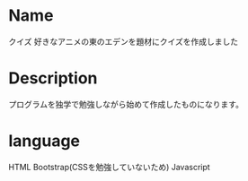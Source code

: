 # Name
クイズ
好きなアニメの東のエデンを題材にクイズを作成しました

# Description
プログラムを独学で勉強しながら始めて作成したものになります。

# language
HTML
Bootstrap(CSSを勉強していないため)
Javascript
